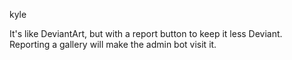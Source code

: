 kyle

It's like DeviantArt, but with a report button to keep it less Deviant. Reporting a gallery will make the admin bot visit it.
